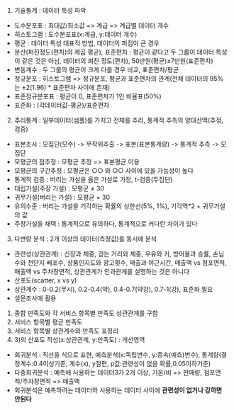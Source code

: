 1. 기술통계 : 데이터 특성 파악
  - 도수분포표 : 최대값/최소값 => 계급 => 계급별 데이터 개수
  - 히스토그램 : 도수분포표(x:계급, y:데이터 개수)
  - 평균 : 데이터 특성 대표적 방법, 데이터의 퍼짐이 큰 경우
  - 분산(퍼진정도(편차)의 제곱 평균), 표준편차 : 평균이 같다고 두 그룹이 데이터 특성이 같은 것은 아님, 데이터의 펴진 정도(편차), 50만원(평균)±7만원(표준편차)
  - 변동계수 : 두 그룹의 평균이 크게 다를 경우 비교, 표준편차/평균
  - 정규분포 : 히스토그램 => 정규분포, 평균과 표준편차의 관계(전체 데이터의 95%는 ±2(1.96) * 표준편차 사이에 존재)
  - 표준정규분포표 : 평균이 0, 표준편차가 1인 비율표(50%)
  - 표준화 : (각데이터값-평균)/표준편차
  
 2. 추리통계 : 일부데이터(샘플)를 가지고 전체를 추리, 통계적 추측의 양대산맥(추정,검증)
 - 표본조사 : 모집단(모수) -> 무작위추출 -> 표본(표본통계량) -> 통계적 추측 -> 모집단
 - 모평균의 점추정 : 모평균 추정 => 표본평균 이용
 - 모평균의 구간추정 : 모평균은 ○○ 와 ○○ 사이에 있을 가능성이 높다
 - 통계적 검증 : 버리는 가설을 옳은 가설로 가정, t-검증(두집단)
 - 대립가설(주장 가설) : 모평균 ≠ 30
 - 귀무가설(버리는 가설) : 모평균 = 30
 - 유의수준 : 버리는 가설을 기각하는 확률의 상한선(5%, 1%), 기각역*2 + 귀무가설의 값
 - 주장가설을 채택 : 통계적으로 유의하다, 통계적으로 커다란 차이가 있다
 
 3. 다변량 분석 : 2개 이상의 데이터(측정값)를 동시에 분석
 - 관련성(상관관계) : 신장과 체중, 걷는 거리와 체중, 우유와 키, 방어율과 승률, 손님수와 전단지 배포수, 상품인지도와 광고횟수, 매출과 야근시간, 매출액 vs 점포면적, 매출액 vs 주차장면적, 상관관계가 인과관계를 설명하는 것은 아니다
 - 산포도(scatter, x vs y)
 - 상관계수 : 0-0.2(무시), 0.2-0.4(약), 0.4-0.7(약강), 0.7-1(강), 표준화 필요
 - 설문조사에 활용
  1) 종합 만족도와 각 서비스 항목별 만족도 상관관계를 구함
  2) 서비스 항목별 평균 만족도
  3) 서비스 항목별 상관계수와 만족도 표정리
  4) 3)의 산포도 작성(x:상관관계, y:만족도) : 개선영역
  - 회귀분석 : 직선을 식으로 표현, 예측분석(x:독립변수, y:종속(예측)변수), 통계량(결정계수:0.4이상기준, 계수(x), y절편, p값:관련성이 없을 확률,0.05이하기준)
  - 다중회귀분석 : 예측에 사용하는 데이터3가 2개 이상, 기온/비 => 판매량, 점포면적/주차장면적 => 매출액
  - 회귀분석은 예측하려는 데이터와 사용하는 데이터 사이에 **관련성이 없거나 강하면 안된다**
  
  
  
 
 
 
 
 
 
 
